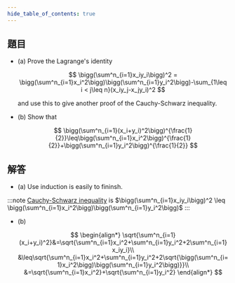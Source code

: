 ```yaml
---
hide_table_of_contents: true
---
```

## 題目

+ (a) Prove the Lagrange's identity

    $$
    \bigg(\sum^n_{i=1}x_iy_i\bigg)^2 = \bigg(\sum^n_{i=1}x_i^2\bigg)\bigg(\sum^n_{i=1}y_i^2\bigg)-\sum_{1\leq i < j\leq n}(x_iy_j-x_jy_i)^2
    $$
    
    and use this to give another proof of the Cauchy-Schwarz inequality.

+ (b) Show that

    $$
    \bigg(\sum^n_{i=1}(x_i+y_i)^2\bigg)^{\frac{1}{2}}\leq\bigg(\sum^n_{i=1}x_i^2\bigg)^{\frac{1}{2}}+\bigg(\sum^n_{i=1}y_i^2\bigg)^{\frac{1}{2}}
    $$

## 解答

+ (a) Use induction is easily to fininsh. 

:::note 
[Cauchy-Schwarz inequality](https://en.wikipedia.org/wiki/Cauchy%E2%80%93Schwarz_inequality) is $\bigg(\sum^n_{i=1}x_iy_i\bigg)^2 \leq \bigg(\sum^n_{i=1}x_i^2\bigg)\bigg(\sum^n_{i=1}y_i^2\bigg)$
:::

+ (b)

    $$
    \begin{align*}
    \sqrt{\sum^n_{i=1}(x_i+y_i)^2}&=\sqrt{\sum^n_{i=1}x_i^2+\sum^n_{i=1}y_i^2+2\sum^n_{i=1}x_iy_i}\\
    &\leq\sqrt{\sum^n_{i=1}x_i^2+\sum^n_{i=1}y_i^2+2\sqrt{\bigg(\sum^n_{i=1}x_i^2\bigg)\bigg(\sum^n_{i=1}y_i^2\bigg)}}\\
    &=\sqrt{\sum^n_{i=1}x_i^2}+\sqrt{\sum^n_{i=1}y_i^2}
    \end{align*}
    $$
